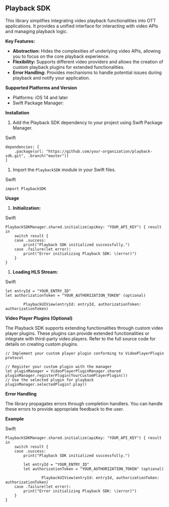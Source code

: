 Playback SDK
------------

This library simplifies integrating video playback functionalities into OTT applications. It provides a unified interface for interacting with video APIs and managing playback logic.

**Key Features:**

-   **Abstraction:** Hides the complexities of underlying video APIs, allowing you to focus on the core playback experience.
-   **Flexibility:** Supports different video providers and allows the creation of custom playback plugins for extended functionalities.
-   **Error Handling:** Provides mechanisms to handle potential issues during playback and notify your application.

**Supported Platforms and Version**

- Platforms: iOS 14 and later
- Swift Package Manager:

**Installation**

1.  Add the Playback SDK dependency to your project using Swift Package Manager.

Swift

```
dependencies: [
    .package(url: "https://github.com/your-organization/playback-sdk.git", .branch("master"))
]

```

1.  Import the `PlaybackSDK` module in your Swift files.

Swift

```
import PlaybackSDK

```

**Usage**

1.  **Initialization:**

Swift

```
PlaybackSDKManager.shared.initialize(apiKey: "YOUR_API_KEY") { result in
    switch result {
    case .success:
        print("Playback SDK initialized successfully.")
    case .failure(let error):
        print("Error initializing Playback SDK: \(error)")
    }
}

```

1.  **Loading HLS Stream:**

Swift

```
let entryId = "YOUR_ENTRY_ID"
let authorizationToken = "YOUR_AUTHORIZATION_TOKEN" (optional)

        PlaybackUIView(entryId: entryId, authorizationToken: authorizationToken)

```

**Video Player Plugins (Optional)**

The Playback SDK supports extending functionalities through custom video player plugins. These plugins can provide extended functionalities or integrate with third-party video players. Refer to the full source code for details on creating custom plugins.

```
// Implement your custom player plugin conforming to VideoPlayerPlugin protocol

// Register your custom plugin with the manager
let pluginManager = VideoPlayerPluginManager.shared
pluginManager.registerPlugin(YourCustomPlayerPlugin())
// Use the selected plugin for playback
pluginManager.selectedPlugin?.play()
```

**Error Handling**

The library propagates errors through completion handlers. You can handle these errors to provide appropriate feedback to the user.

**Example**

Swift

```
PlaybackSDKManager.shared.initialize(apiKey: "YOUR_API_KEY") { result in
    switch result {
    case .success:
        print("Playback SDK initialized successfully.")

        let entryId = "YOUR_ENTRY_ID"
        let authorizationToken = "YOUR_AUTHORIZATION_TOKEN" (optional)

                PlaybackUIView(entryId: entryId, authorizationToken: authorizationToken)
    case .failure(let error):
        print("Error initializing Playback SDK: \(error)")
    }
}

```
